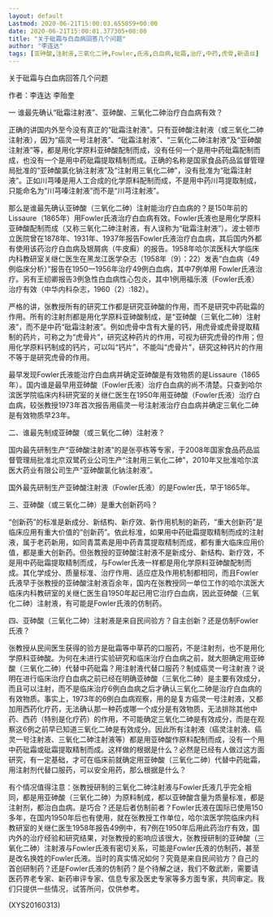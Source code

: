 ```yaml
---
layout: default
Lastmod: 2020-06-21T15:00:03.655859+00:00
date: 2020-06-21T15:00:01.377305+00:00
title: "关于砒霜与白血病回答几个问题"
author: "李连达"
tags: [亚砷酸,注射液,三氧化二砷,Fowler,氏液,白血病,砒霜,治疗,中药,虎骨,新语丝]
---
```


关于砒霜与白血病回答几个问题

作者：李连达 李贻奎

一 谁最先确认“砒霜注射液”、亚砷酸、三氧化二砷治疗白血病有效？

正确的讲国内外至今没有真正的“砒霜注射液”。只有亚砷酸注射液（或三氧化二砷注射液），因为“癌灵一号注射液”、“砒霜注射液”、“三氧化二砷注射液”及“亚砷酸注射液”等，都是用化学原料亚砷酸配制而成，没有任何一个是用中药砒霜配制而成，也没有一个是用中药砒霜提取精制而成。正确的名称是国家食品药品监督管理局批准的“亚砷酸氯化钠注射液”及“注射用三氧化二砷”，没有批准为“砒霜注射液”。正如川芎嗪是用人工合成的化学原料配制而成，不是用中药川芎提取制成，只能命名为“川芎嗪注射液”而不是“川芎注射液”。

那么是谁最先确认亚砷酸（三氧化二砷）注射能治疗白血病的？是150年前的Lissaure（1865年）用Fowler氏液治疗白血病有效。Fowler氏液也是用化学原料亚砷酸配制而成（又称三氧化二砷注射液，有人误称为“砒霜注射液”）。波士顿市立医院曾在1878年、1931年、1937年报告Fowler氏液治疗白血病，其后国内外都有使用该药治疗白血病及银屑病（牛皮癣）的报告。1958年哈尔滨医科大学临床内科教研室关继仁医生在黑龙江医学杂志（1958年（9）：22）发表“白血病（49例临床分析）”报告在1950—1956年治疗49例白血病，其中7例单用 Fowler氏液治疗。另有王纫卿报告3例急性白血病性心包炎，其中1例用福乐液（Fowler氏液）治疗有效（中华内科杂志，1960（2）:182）。

严格的讲，张教授所有的研究工作都是研究亚砷酸的作用，而不是研究中药砒霜的作用。所有的注射剂都是用化学原料亚砷酸制成，是“亚砷酸（三氧化二砷）注射液”，而不是中药“砒霜注射液”。例如虎骨中含有大量的钙，用虎骨或虎骨提取精制的药片，可称之为“虎骨片”，研究这种药片的作用，可视为研究虎骨的作用；但用化学原料钙制成的钙片，可以叫“钙片”，不能叫“虎骨片”，研究这种钙片的作用不等于是研究虎骨的作用。

最早发现Fowler氏液能治疗白血病并确定亚砷酸是有效物质的是Lissaure（1865年）。国内谁是最早用亚砷酸（Fowler氏液）治疗白血病的尚不清楚。只查到哈尔滨医学院临床内科研究室的关继仁医生在1950年用亚砷酸（Fowler氏液）治疗白血病，较张教授1973年首次报告用癌灵一号注射液治疗白血病并确定三氧化二砷是有效物质早23年。

二、谁最先制成亚砷酸（或三氧化二砷）注射液？

国内最先研制生产“亚砷酸注射液”的是张亭栋等专家，于2008年国家食品药品监督管理局批准北京双鹭药业公司生产“注射用三氧化二砷”，2010年又批准哈尔滨医大药业有限公司生产“亚砷酸氯化钠注射液”。

国外最先研制生产亚砷酸注射液（Fowler氏液）的是Fowler氏，早于1865年。

三、亚砷酸（或三氧化二砷）是重大创新药吗？

“创新药”的标准是新成分、新结构、新疗效、新作用机制的新药，“重大创新药”是临床应用有重大价值的“创新药”。依此标准，如果用中药砒霜提取精制而成的注射液，属于老药新用，如同青蒿素是用中药青蒿提取精制而成，都有重大临床应用价值，都是重大创新药。但张教授的亚砷酸注射液不是新成分、新结构、新疗效，不是用中药砒霜提取精制而成，与Fowler氏液一样都是用化学原料亚砷酸配制而成。其化学成分、质量标准、治疗作用、适应症及作用机制都相同，而且Fowler氏液早于张教授的亚砷酸注射液百余年，国内在张教授同一单位工作的哈尔滨医大临床内科教研室的关继仁医生自1950年起已用它治疗白血病，因此亚砷酸（三氧化二砷）注射液，有可能是Fowler氏液的仿制药。

四、亚砷酸（三氧化二砷）注射液是来自民间验方？自主创新？还是仿制Fowler氏液？

张教授从民间医生获得的验方是砒霜等中草药的口服药，不是注射剂，也不是用化学原料亚砷酸。为何在未进行实验研究和临床治疗白血病之前，就大胆确定用亚砷酸（三氧化二砷）代替中药砒霜？用注射液代替口服药？制成癌灵一号注射液？说明在进行临床治疗白血病之前已经在明确亚砷酸（三氧化二砷）是主要有效成分，而且可以注射，而不是临床治疗6例白血病之后才确认三氧化二砷是治疗白血病的有效物质。事实上，1973年的6例白血病观察，用的是复方癌灵一号注射液，又都加用西药化疗药，无法确认那一种药或哪一个成分是有效物质，无法排除其他中药、西药（特别是化疗药）的作用，不可能确定三氧化二砷是有效成分，而是在观察这6例之前早已知道三氧化二砷是有效成分。因此所有注射液（癌灵注射液、癌灵一号注射液、三氧化二砷注射液等）都是用亚砷酸作原料配制而成，没有一个用中药砒霜或砒霜提取精制而成。这样做的根据是什么？必然是已经有人做过这方面研究，有一定基础，才可在临床前就确定用亚砷酸（三氧化二砷）代替中药砒霜，用注射剂代替口服药，可以安全用药，那么根据是什么？

有个情况值得注意：张教授研制的三氧化二砷注射液与Fowler氏液几乎完全相同，都是用亚砷酸（三氧化二砷）为原料制成，都以亚砷酸含量为质量标准，都是注射剂，都治白血病。是巧合？还是后者仿制前者？Fowler氏液在国际已使用150多年，在国内1950年后也有使用，就在张教授工作单位，哈尔滨医学院临床内科教研室的关继仁医生1958年报告49例中，有7例在1950年后用此药治疗有效，国内外的治疗经验和研究结果，对张教授的影响应该很大，张教授研制的亚砷酸（三氧化二砷）注射液与Fowler氏液有密切关系，可能是Fowler氏液的仿制药，甚至是改名换姓的Fowler氏液。当时的真实情况如何？究竟是来自民间验方？自己的首创研制药？还是Fowler氏液的仿制药？是个待解之谜，我们不敢武断，需要请医药界老专家、新药审评专家、信息专家及医史专家等多方面专家，共同审定。我们只提供一些情况，试答所问，仅供参考。

(XYS20160313)

